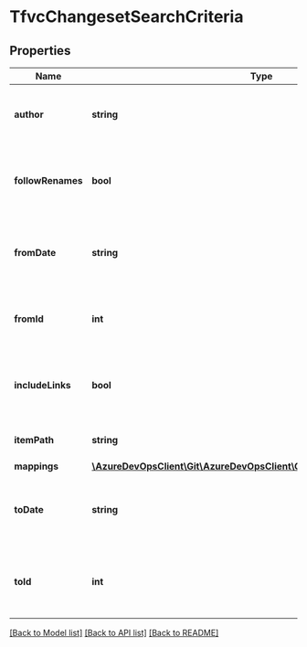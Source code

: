 # TfvcChangesetSearchCriteria

## Properties
Name | Type | Description | Notes
------------ | ------------- | ------------- | -------------
**author** | **string** | Alias or display name of user who made the changes. | [optional] 
**followRenames** | **bool** | Whether or not to follow renames for the given item being queried. | [optional] 
**fromDate** | **string** | If provided, only include changesets created after this date (string). | [optional] 
**fromId** | **int** | If provided, only include changesets after this changesetID. | [optional] 
**includeLinks** | **bool** | Whether to include the _links field on the shallow references. | [optional] 
**itemPath** | **string** | Path of item to search under. | [optional] 
**mappings** | [**\AzureDevOpsClient\Git\AzureDevOpsClient\Git\Model\TfvcMappingFilter[]**](TfvcMappingFilter.md) |  | [optional] 
**toDate** | **string** | If provided, only include changesets created before this date (string). | [optional] 
**toId** | **int** | If provided, a version descriptor for the latest change list to include. | [optional] 

[[Back to Model list]](../README.md#documentation-for-models) [[Back to API list]](../README.md#documentation-for-api-endpoints) [[Back to README]](../README.md)


